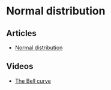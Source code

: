 # Normal distribution

## Articles

- [Normal distribution](https://en.wikipedia.org/wiki/Normal_distribution)

## Videos

- [The Bell curve](https://www.youtube.com/watch?v=DJzmb7hGmeM)
